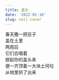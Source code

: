 ```yaml
---
title: 盖头
date: '2022-01-10'
slug: soil-cover
---
```


春天撒一把豆子  
盖在土里  
两周后  
它们合唱着  
掀起你的盖头来  
便一齐顶着一大块土坷垃  
从地里拱了出来

<!--# 偶然想起去年春天种豆子，它们发芽后一起顶起了一大块土盖头，不由得惊叹豆芽的力量。 -->
